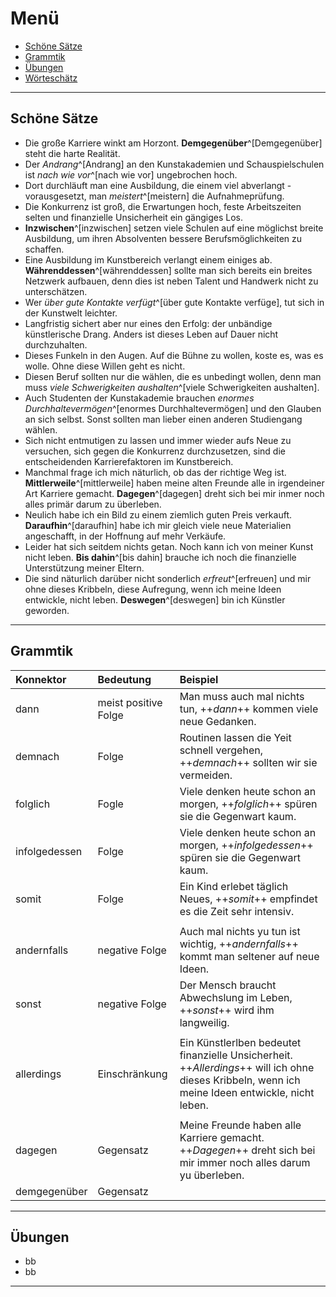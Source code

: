 # Menü

- [Schöne Sätze](#schönesätze)
- [Grammtik](#grammtik)
- [Übungen](#übungen)
- [Wörteschätz](#worteschatz)

--------------------------------------------------------------------------------

## Schöne Sätze

- Die große Karriere winkt am Horzont. **Demgegenüber**^[Demgegenüber] steht die harte Realität.
- Der _Andrang_^[Andrang] an den Kunstakademien und Schauspielschulen ist _nach wie vor_^[nach wie vor] ungebrochen hoch.
- Dort durchläuft man eine Ausbildung, die einem viel abverlangt - vorausgesetzt, man _meistert_^[meistern] die Aufnahmeprüfung.
- Die Konkurrenz ist groß, die Erwartungen hoch, feste Arbeitszeiten selten und finanzielle Unsicherheit ein gängiges Los.
- **Inzwischen**^[inzwischen] setzen viele Schulen auf eine möglichst breite Ausbildung, um ihren Absolventen bessere Berufsmöglichkeiten zu schaffen.
- Eine Ausbildung im Kunstbereich verlangt einem einiges ab. **Währenddessen**^[währenddessen] sollte man sich bereits ein breites Netzwerk aufbauen, denn dies ist neben Talent und Handwerk nicht zu unterschätzen.
- Wer _über gute Kontakte verfügt_^[über gute Kontakte verfüge], tut sich in der Kunstwelt leichter.
- Langfristig sichert aber nur eines den Erfolg: der unbändige künstlerische Drang. Anders ist dieses Leben auf Dauer nicht durchzuhalten.
- Dieses Funkeln in den Augen. Auf die Bühne zu wollen, koste es, was es wolle. Ohne diese Willen geht es nicht.
- Diesen Beruf sollten nur die wählen, die es unbedingt wollen, denn man muss _viele Schwerigkeiten aushalten_^[viele Schwerigkeiten aushalten].
- Auch Studenten der Kunstakademie brauchen _enormes Durchhaltevermögen_^[enormes Durchhaltevermögen] und den Glauben an sich selbst. Sonst sollten man lieber einen anderen Studiengang wählen.
- Sich nicht entmutigen zu lassen und immer wieder aufs Neue zu versuchen, sich gegen die Konkurrenz durchzusetzen, sind die entscheidenden Karrierefaktoren im Kunstbereich.
- Manchmal frage ich mich näturlich, ob das der richtige Weg ist. **Mittlerweile**^[mittlerweile] haben meine alten Freunde alle in irgendeiner Art Karriere gemacht. **Dagegen**^[dagegen] dreht sich bei mir inmer noch alles primär darum zu überleben.
- Neulich habe ich ein Bild zu einem ziemlich guten Preis verkauft. **Daraufhin**^[daraufhin] habe ich mir gleich viele neue Materialien angeschafft, in der Hoffnung auf mehr Verkäufe.
- Leider hat sich seitdem nichts getan. Noch kann ich von meiner Kunst nicht leben. **Bis dahin**^[bis dahin] brauche ich noch die finanzielle Unterstützung meiner Eltern.
- Die sind näturlich darüber nicht sonderlich _erfreut_^[erfreuen] und mir ohne dieses Kribbeln, diese Aufregung, wenn ich meine Ideen entwickle, nicht leben. **Deswegen**^[deswegen] bin ich Künstler geworden.

--------------------------------------------------------------------------------

## Grammtik

Konnektor     | Bedeutung            | Beispiel
:------------ | :------------------- | :-----------------------------------------------------------------------------------------------------------------------------------------------
dann          | meist positive Folge | Man muss auch mal nichts tun, ++_dann_++ kommen viele neue Gedanken.
demnach       | Folge                | Routinen lassen die Yeit schnell vergehen, ++_demnach_++ sollten wir sie vermeiden.
folglich      | Fogle                | Viele denken heute schon an morgen, ++_folglich_++ spüren sie die Gegenwart kaum.
infolgedessen | Folge                | Viele denken heute schon an morgen, ++_infolgedessen_++ spüren sie die Gegenwart kaum.
somit         | Folge                | Ein Kind erlebet täglich Neues, ++_somit_++ empfindet es die Zeit sehr intensiv.
              |                      |
andernfalls   | negative Folge       | Auch mal nichts yu tun ist wichtig, ++_andernfalls_++ kommt man seltener auf neue Ideen.
sonst         | negative Folge       | Der Mensch braucht Abwechslung im Leben, ++_sonst_++ wird ihm langweilig.
              |                      |
allerdings    | Einschränkung        | Ein Künstlerlben bedeutet finanzielle Unsicherheit. ++_Allerdings_++ will ich ohne dieses Kribbeln, wenn ich meine Ideen entwickle, nicht leben.
              |                      |
dagegen       | Gegensatz            | Meine Freunde haben alle Karriere gemacht. ++_Dagegen_++ dreht sich bei mir immer noch alles darum yu überleben.
demgegenüber  | Gegensatz            |

--------------------------------------------------------------------------------

## Übungen

- bb
- bb

--------------------------------------------------------------------------------
